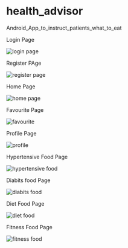 # health_advisor
Android_App_to_instruct_patients_what_to_eat

Login Page

![login page](https://user-images.githubusercontent.com/73113143/170715776-65f19abc-b21d-4c72-8143-bbdbeefa8417.jpg)

Register PAge

![register page](https://user-images.githubusercontent.com/73113143/170715791-8980bd36-8a70-41c1-b157-737d54f2f786.jpg)

Home Page

![home page](https://user-images.githubusercontent.com/73113143/170715812-19ec6510-ca1f-495e-b77f-bcee5ee4d711.jpg)

Favourite Page

![favourite](https://user-images.githubusercontent.com/73113143/170715819-dd1fbb97-bc83-43ec-9294-845261982607.jpg)

Profile  Page 

![profile](https://user-images.githubusercontent.com/73113143/170715831-5b449173-8a6d-45cd-b976-8b7dc80f5a90.jpg)

Hypertensive Food Page

![hypertensive food](https://user-images.githubusercontent.com/73113143/170715840-3243359d-032e-4d8a-8f7d-2a589d4106ac.jpg)

Diabits food Page

![diabits food](https://user-images.githubusercontent.com/73113143/170715849-732abec4-226d-4c2f-afd2-ebdc78d3d4e5.jpg)

Diet Food Page

![diet food](https://user-images.githubusercontent.com/73113143/170715855-d9134b5e-de30-4d0b-a14b-0dbda70272aa.jpg)

Fitness Food Page

![fitness food](https://user-images.githubusercontent.com/73113143/170715866-77899afc-b302-40da-aa21-878f0e0b31f8.jpg)
